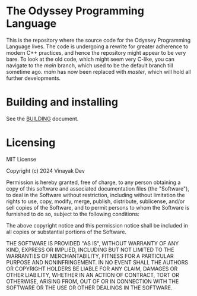 # The Odyssey Programming Language

This is the repository where the source code for the Odyssey Programming Language
lives. The code is undergoing a rewrite for greater adherence to modern C++
practices, and hence the repository might appear to be very bare.
To look at the old code, which might seem very C-like, you can navigate to
the _main_ branch, which used to be the default branch till sometime ago.
_main_ has now been replaced with _master_, which will hold all further developments.

# Building and installing

See the [BUILDING](BUILDING.md) document.

# Licensing

MIT License

Copyright (c) 2024 Vinayak Dev

Permission is hereby granted, free of charge, to any person obtaining a copy
of this software and associated documentation files (the "Software"), to deal
in the Software without restriction, including without limitation the rights
to use, copy, modify, merge, publish, distribute, sublicense, and/or sell
copies of the Software, and to permit persons to whom the Software is
furnished to do so, subject to the following conditions:

The above copyright notice and this permission notice shall be included in all
copies or substantial portions of the Software.

THE SOFTWARE IS PROVIDED "AS IS", WITHOUT WARRANTY OF ANY KIND, EXPRESS OR
IMPLIED, INCLUDING BUT NOT LIMITED TO THE WARRANTIES OF MERCHANTABILITY,
FITNESS FOR A PARTICULAR PURPOSE AND NONINFRINGEMENT. IN NO EVENT SHALL THE
AUTHORS OR COPYRIGHT HOLDERS BE LIABLE FOR ANY CLAIM, DAMAGES OR OTHER
LIABILITY, WHETHER IN AN ACTION OF CONTRACT, TORT OR OTHERWISE, ARISING FROM,
OUT OF OR IN CONNECTION WITH THE SOFTWARE OR THE USE OR OTHER DEALINGS IN THE
SOFTWARE.
